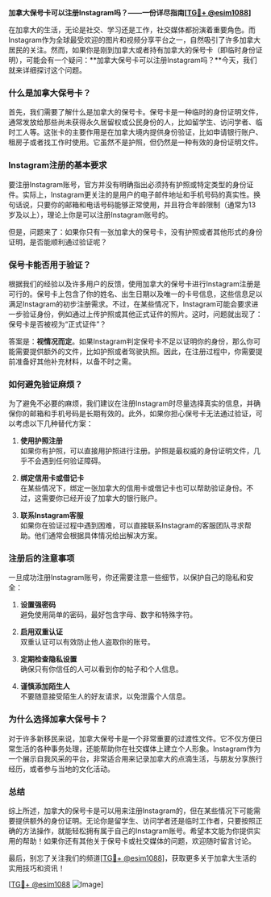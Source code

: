 **加拿大保号卡可以注册Instagram吗？——一份详尽指南[[TG💪+ @esim1088](https://t.me/s/esim1088)]**

在加拿大的生活，无论是社交、学习还是工作，社交媒体都扮演着重要角色。而Instagram作为全球最受欢迎的图片和视频分享平台之一，自然吸引了许多加拿大居民的关注。然而，如果你是刚到加拿大或者持有加拿大的保号卡（即临时身份证明），可能会有一个疑问：**加拿大保号卡可以注册Instagram吗？**今天，我们就来详细探讨这个问题。

### **什么是加拿大保号卡？**

首先，我们需要了解什么是加拿大的保号卡。保号卡是一种临时的身份证明文件，通常发放给那些尚未获得永久居留权或公民身份的人，比如留学生、访问学者、临时工人等。这张卡的主要作用是在加拿大境内提供身份验证，比如申请银行账户、租房子或者找工作时使用。它虽然不是护照，但仍然是一种有效的身份证明文件。

### **Instagram注册的基本要求**

要注册Instagram账号，官方并没有明确指出必须持有护照或特定类型的身份证件。实际上，Instagram更关注的是用户的电子邮件地址和手机号码的真实性。换句话说，只要你的邮箱和电话号码能够正常使用，并且符合年龄限制（通常为13岁及以上），理论上你是可以注册Instagram账号的。

但是，问题来了：如果你只有一张加拿大的保号卡，没有护照或者其他形式的身份证明，是否能顺利通过验证呢？

### **保号卡能否用于验证？**

根据我们的经验以及许多用户的反馈，使用加拿大的保号卡进行Instagram注册是可行的。保号卡上包含了你的姓名、出生日期以及唯一的卡号信息，这些信息足以满足Instagram的初步注册需求。不过，在某些情况下，Instagram可能会要求进一步验证身份，例如通过上传护照或其他正式证件的照片。这时，问题就出现了：保号卡是否被视为“正式证件”？

答案是：**视情况而定**。如果Instagram判定保号卡不足以证明你的身份，那么你可能需要提供额外的文件，比如护照或者驾驶执照。因此，在注册过程中，你需要提前准备好其他补充材料，以备不时之需。

### **如何避免验证麻烦？**

为了避免不必要的麻烦，我们建议在注册Instagram时尽量选择真实的信息，并确保你的邮箱和手机号码是长期有效的。此外，如果你担心保号卡无法通过验证，可以考虑以下几种替代方案：

1. **使用护照注册**  
   如果你有护照，可以直接用护照进行注册。护照是最权威的身份证明文件，几乎不会遇到任何验证障碍。

2. **绑定信用卡或借记卡**  
   在某些情况下，绑定一张加拿大的信用卡或借记卡也可以帮助验证身份。不过，这需要你已经开设了加拿大的银行账户。

3. **联系Instagram客服**  
   如果你在验证过程中遇到困难，可以直接联系Instagram的客服团队寻求帮助。他们通常会根据具体情况给出解决方案。

### **注册后的注意事项**

一旦成功注册Instagram账号，你还需要注意一些细节，以保护自己的隐私和安全：

1. **设置强密码**  
   避免使用简单的密码，最好包含字母、数字和特殊字符。

2. **启用双重认证**  
   双重认证可以有效防止他人盗取你的账号。

3. **定期检查隐私设置**  
   确保只有你信任的人可以看到你的帖子和个人信息。

4. **谨慎添加陌生人**  
   不要随意接受陌生人的好友请求，以免泄露个人信息。

### **为什么选择加拿大保号卡？**

对于许多新移民来说，加拿大保号卡是一个非常重要的过渡性文件。它不仅方便日常生活的各种事务处理，还能帮助你在社交媒体上建立个人形象。Instagram作为一个展示自我风采的平台，非常适合用来记录加拿大的点滴生活，与朋友分享旅行经历，或者参与当地的文化活动。

### **总结**

综上所述，加拿大的保号卡是可以用来注册Instagram的，但在某些情况下可能需要提供额外的身份证明。无论你是留学生、访问学者还是临时工作者，只要按照正确的方法操作，就能轻松拥有属于自己的Instagram账号。希望本文能为你提供实用的帮助！如果你还有其他关于保号卡或社交媒体的问题，欢迎随时留言讨论。

最后，别忘了关注我们的频道[[TG💪+ @esim1088](https://t.me/s/esim1088)]，获取更多关于加拿大生活的实用技巧和资讯！  

[[TG💪+ @esim1088](https://t.me/s/esim1088) ![Image](https://i.postimg.cc/4NQfJmqS/Snipaste-2025-05-13-00-14-12.png)]